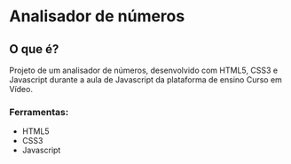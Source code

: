 # Analisador de números

## O que é?
 
 Projeto de um analisador de números, desenvolvido com HTML5, CSS3 e Javascript durante a aula de Javascript da plataforma de ensino Curso em Vídeo.
 
### Ferramentas: 

* HTML5
* CSS3
* Javascript


